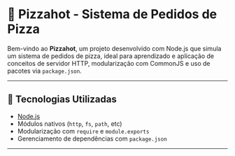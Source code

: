 # 🍕 Pizzahot - Sistema de Pedidos de Pizza

Bem-vindo ao **Pizzahot**, um projeto desenvolvido com Node.js que simula um sistema de pedidos de pizza, ideal para aprendizado e aplicação de conceitos de servidor HTTP, modularização com CommonJS e uso de pacotes via `package.json`.

---

## 🚀 Tecnologias Utilizadas

- [Node.js](https://nodejs.org/)
- Módulos nativos (`http`, `fs`, `path`, etc)
- Modularização com `require` e `module.exports`
- Gerenciamento de dependências com `package.json`

---



